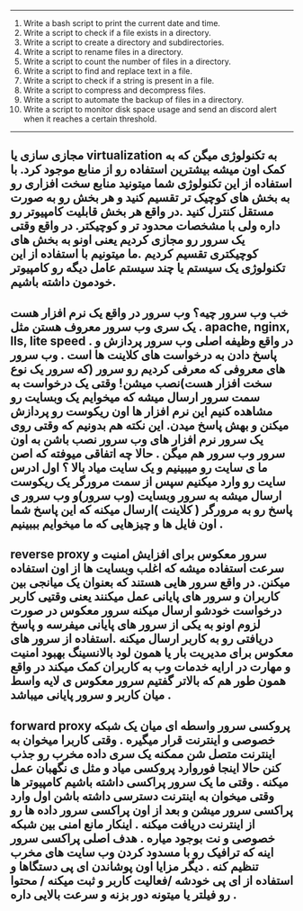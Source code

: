-------------------------------------------------------------------------------------------------
1. Write a bash script to print the current date and time.
2. Write a script to check if a file exists in a directory.
3. Write a script to create a directory and subdirectories.
4. Write a script to rename files in a directory.
5. Write a script to count the number of files in a directory.
6. Write a script to find and replace text in a file.
7. Write a script to check if a string is present in a file.
8. Write a script to compress and decompress files.
9. Write a script to automate the backup of files in a directory.
10. Write a script to monitor disk space usage and send an discord alert when it reaches a certain threshold.
---------------------------------------------------------------------------------------------------------------------------------------
مجازی سازی یا virtualization به تکنولوژی میگن که به کمک اون میشه بیشترین استفاده رو از منابع موجود کرد. با استفاده از این تکنولوژی شما میتونید منابع سخت افزاری رو به بخش های کوچیک تر تقسیم کنید و هر بخش رو به صورت مستقل کنترل کنید .در واقع هر بخش قابلیت کامپیوتر رو داره ولی با مشخصات محدود تر و کوچیکتر. در واقع وقتی یک سرور رو مجازی کردیم یعنی اونو به بخش های کوچیکتری تقسیم کردیم .ما میتونیم با استفاده از این تکنولوژی یک سیستم یا چند سیستم عامل دیگه رو کامپیوتر خودمون داشته باشیم. 
-------------------------------------------------------------------------------------------------
خب وب سرور چیه؟‌ وب سرور در واقع یک نرم افزار هست . یک سری وب سرور معروف هستن مثل apache, nginx, lls, lite speed . در واقع وظیفه اصلی وب سرور پردازش و پاسخ دادن به درخواست های کلاینت ها است . وب سرور های معروفی که معرفی کردیم رو سرور (‌که سرور یک نوع سخت افزار هست)‌نصب میشن! وقتی یک درخواست به سمت سرور ارسال میشه که میخوایم یک وبسایت رو مشاهده کنیم این نرم افزار ها اون ریکوست رو پردازش میکنن و بهش پاسخ میدن. این نکته هم بدونیم که وقتی روی یک سرور نرم افزار های وب سرور نصب باشن به اون سرور وب سرور هم میگن . حالا چه اتفاقی میوفته که اصن ما ی سایت رو میبینیم و یک سایت میاد بالا ؟‌ اول ادرس سایت رو وارد میکنیم سپس از سمت مرورگر یک ریکوست ارسال میشه به سرور وبسایت (وب سرور)‌و وب سرور ی پاسخ رو به مرورگر ( کلاینت )‌ارسال میکنه که این پاسخ شما اون فایل ها و چیزهایی که ما میخوایم بببینیم .
---------------------------------------------------------------------------------------------------------------------------------
reverse proxy
سرور معکوس برای افزایش امنیت و سرعت استفاده میشه که اغلب وبسایت ها از اون استفاده میکنن. در واقع سرور هایی هستند که بعنوان یک میانجی بین کاربران و سرور های پایانی عمل میکنند یعنی وقتیی کاربر درخواست خودشو ارسال میکنه سرور معکوس در صورت لزوم اونو به یکی از سرور های پایانی میفرسه و پاسخ دریافتی رو به کاربر ارسال میکنه .استفاده از سرور های معکوس برای مدیریت بار یا همون لود بالانسینگ بهبود امنیت و مهارت در ارایه خدمات وب به کاربران کمک میکند در واقع همون طور هم که بالاتر گفتیم سرور معکوس ی لایه واسط میان کاربر و سرور پایانی میباشد .
--------------------------------------------------------------------------------------------------
forward proxy 
 پروکسی سرور واسطه ای میان یک شبکه خصوصی و اینترنت قرار میگیره . وقتی کاربرا میخوان به اینترنت متصل شن ممکنه یک سری داده مخرب رو جذب کنن حالا اینجا فوروارد پروکسی میاد و مثل ی نگهبان عمل میکنه . وقتی ما یک سرور پراکسی داشته باشیم کامپیوتر ها وقتی میخوان به اینترنت دسترسی داشته باشن اول وارد پراکسی سرور میشن و بعد از اون پراکسی سرور داده ها رو از اینترنت دریافت میکنه . اینکار مانع امنی بین شبکه خصوصی و نت بوجود میاره . هدف اصلی پراکسی سرور اینه که ترافیک رو با مسدود کردن وب سایت های مخرب تنظیم کنه . دیگر مزایا اون پوشاندن ای پی دستگاها و استفاده از ای پی خودشه /فعالیت کاربر و ثبت میکنه / محتوا رو فیلتر یا میتونه دور بزنه و سرعت بالایی داره . 
 -----------------------------------------------------------------------------------------------



